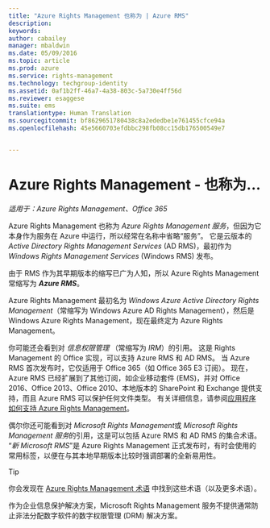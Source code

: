 ```yaml
---
title: "Azure Rights Management 也称为 | Azure RMS"
description: 
keywords: 
author: cabailey
manager: mbaldwin
ms.date: 05/09/2016
ms.topic: article
ms.prod: azure
ms.service: rights-management
ms.technology: techgroup-identity
ms.assetid: 0af1b2ff-46a7-4a38-803c-5a730e4ff56d
ms.reviewer: esaggese
ms.suite: ems
translationtype: Human Translation
ms.sourcegitcommit: bf8629651780438c8a2ededbe1e761455cfce94a
ms.openlocfilehash: 45e5660703efdbbc298fb08cc15db176500549e7


---
```



# Azure Rights Management - 也称为...

*适用于：Azure Rights Management、Office 365*


Azure Rights Management 也称为 *Azure Rights Management 服务*，但因为它本身作为服务在 Azure 中运行，所以经常在名称中省略“服务”。 它是云版本的 *Active Directory Rights Management Services* (AD RMS)，最初作为 *Windows Rights Management Services* (Windows RMS) 发布。

由于 RMS 作为其早期版本的缩写已广为人知，所以 Azure Rights Management 常缩写为 ***Azure RMS***。

Azure Rights Management 最初名为 *Windows Azure Active Directory Rights Management*（常缩写为 Windows Azure AD Rights Management），然后是 Windows Azure Rights Management，现在最终定为 Azure Rights Management。

你可能还会看到对 *信息权限管理* （常缩写为 *IRM*）的引用。 这是 Rights Management 的 Office 实现，可以支持 Azure RMS 和 AD RMS。  当 Azure RMS 首次发布时，它仅适用于 Office 365（如 Office 365 E3 订阅）。 现在，Azure RMS 已经扩展到了其他订阅，如企业移动套件 (EMS)，并对 Office 2016、Office 2013、Office 2010、本地版本的 SharePoint 和 Exchange 提供支持，而且 Azure RMS 可以保护任何文件类型。 有关详细信息，请参阅[应用程序如何支持 Azure Rights Management](applications-support.md)。

偶尔你还可能看到对 *Microsoft Rights Management*或 *Microsoft Rights Management 服务*的引用，这是可以包括 Azure RMS 和 AD RMS 的集合术语。  “*新 Microsoft RMS*”是 Azure Rights Management 正式发布时，有时会使用的常用标签，以便在与其本地早期版本比较时强调部署的全新易用性。

> [!TIP]
> 你会发现在 [Azure Rights Management 术语](../get-started/terminology.md) 中找到这些术语（以及更多术语）。

作为企业信息保护解决方案，Microsoft Rights Management 服务不提供通常防止非法分配数字软件的数字权限管理 (DRM) 解决方案。 




<!--HONumber=Jun16_HO4-->


